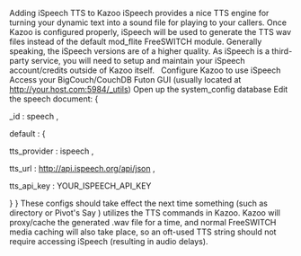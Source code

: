 Adding iSpeech TTS to Kazoo
iSpeech
 provides a nice TTS engine for turning your dynamic text into a sound file for playing to your callers. Once Kazoo is configured properly, iSpeech will be used to generate the TTS wav files instead of the default mod_flite FreeSWITCH module. Generally speaking, the iSpeech versions are of a higher quality.
As iSpeech is a third-party service, you will need to setup and maintain your iSpeech account/credits outside of Kazoo itself.
 
Configure Kazoo to use iSpeech
Access your BigCouch/CouchDB Futon GUI (usually located at 
http://your.host.com:5984/_utils)
Open up the system_config database
Edit the 
speech
 document:
{
   
_id
: 
speech
,
   
default
: {
       
tts_provider
: 
ispeech
,
       
tts_url
: 
http://api.ispeech.org/api/json
,
       
tts_api_key
: 
YOUR_ISPEECH_API_KEY

   }
}
These configs should take effect the next time something (such as directory or Pivot's 
Say
) utilizes the TTS commands in Kazoo. Kazoo will proxy/cache the generated .wav file for a time, and normal FreeSWITCH media caching will also take place, so an oft-used TTS string should not require accessing iSpeech (resulting in audio delays).
